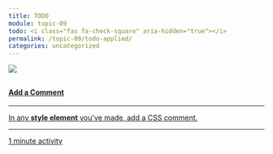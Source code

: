 ```yaml
---
title: TODO
module: topic-09
todo: <i class="fas fa-check-square" aria-hidden="true"></i>
permalink: /topic-09/todo-applied/
categories: uncategorized
---
```


  <div class="col-lg-4">
    <div class="bs-component">
      <div class="list-group">
        <a href="{{ site.url }}/topic-09/css-comments/" target="_blank" class="list-group-item">
          <img src="../img/hw-icon-edit-file.svg" style="max-height: 100px; margin: auto; margin-bottom: 10px;" />
          <h4 class="list-group-item-heading">Add a Comment</h4>
          <hr>
          <p class="list-group-item-text">In any <b>style element</b> you've made, add a CSS comment.</p>
          <hr>
          <p class="list-group-item-text"><i class="fa fa-clock-o" aria-hidden="true"></i> 1 minute activity</p>
        </a>
      </div>
    </div>
  </div>
